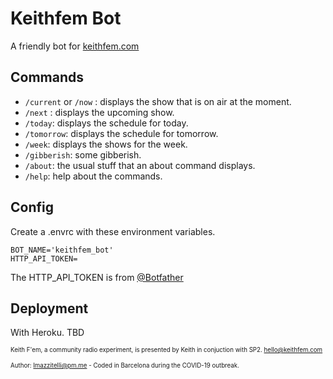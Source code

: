 # Keithfem Bot
A friendly bot for [keithfem.com](https://www.keithfem.com/)

## Commands
* `/current` or `/now` : displays the show that is on air at the moment.
* `/next` : displays the upcoming show.
* `/today`: displays the schedule for today.
* `/tomorrow`: displays the schedule for tomorrow.
* `/week`: displays the shows for the week.
* `/gibberish`: some gibberish.
* `/about`: the usual stuff that an about command displays.
* `/help`: help about the commands.

## Config
Create a .envrc with these environment variables.

```
BOT_NAME='keithfem_bot'
HTTP_API_TOKEN=
```

The HTTP_API_TOKEN is from [@Botfather](https://web.telegram.org/#/im?p=@BotFather)


## Deployment

With Heroku.
TBD


<sub><sup>Keith F'em, a community radio experiment, is presented by Keith in conjuction with SP2. hello@keithfem.com</sup></sub>

<sub><sup>Author: lmazzitelli@pm.me - Coded in Barcelona during the COVID-19 outbreak.</sup></sub>

